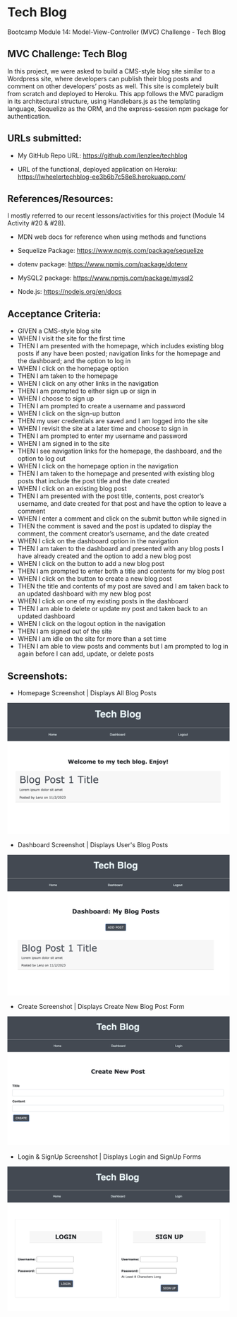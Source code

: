 # Tech Blog
Bootcamp Module 14: Model-View-Controller (MVC) Challenge - Tech Blog

## MVC Challenge: Tech Blog
In this project, we were asked to build a CMS-style blog site similar to a Wordpress site, where developers can publish their blog posts and comment on other developers’ posts as well. This site is completely built from scratch and deployed to Heroku. This app follows the MVC paradigm in its architectural structure, using Handlebars.js as the templating language, Sequelize as the ORM, and the express-session npm package for authentication.

## URLs submitted:

* My GitHub Repo URL: https://github.com/lenzlee/techblog 

* URL of the functional, deployed application on Heroku: https://lwheelertechblog-ee3b6b7c58e8.herokuapp.com/  

## References/Resources:

I mostly referred to our recent lessons/activities for this project (Module 14 Activity #20 & #28).

* MDN web docs for reference when using methods and functions

* Sequelize Package: https://www.npmjs.com/package/sequelize

* dotenv package: https://www.npmjs.com/package/dotenv

* MySQL2 package: https://www.npmjs.com/package/mysql2

* Node.js: https://nodejs.org/en/docs


## Acceptance Criteria:

* GIVEN a CMS-style blog site
* WHEN I visit the site for the first time
* THEN I am presented with the homepage, which includes existing blog posts if any have been posted; navigation links for the homepage and the dashboard; and the option to log in
* WHEN I click on the homepage option
* THEN I am taken to the homepage
* WHEN I click on any other links in the navigation
* THEN I am prompted to either sign up or sign in
* WHEN I choose to sign up
* THEN I am prompted to create a username and password
* WHEN I click on the sign-up button
* THEN my user credentials are saved and I am logged into the site
* WHEN I revisit the site at a later time and choose to sign in
* THEN I am prompted to enter my username and password
* WHEN I am signed in to the site
* THEN I see navigation links for the homepage, the dashboard, and the option to log out
* WHEN I click on the homepage option in the navigation
* THEN I am taken to the homepage and presented with existing blog posts that include the post title and the date created
* WHEN I click on an existing blog post
* THEN I am presented with the post title, contents, post creator’s username, and date created for that post and have the option to leave a comment
* WHEN I enter a comment and click on the submit button while signed in
* THEN the comment is saved and the post is updated to display the comment, the comment creator’s username, and the date created
* WHEN I click on the dashboard option in the navigation
* THEN I am taken to the dashboard and presented with any blog posts I have already created and the option to add a new blog post
* WHEN I click on the button to add a new blog post
* THEN I am prompted to enter both a title and contents for my blog post
* WHEN I click on the button to create a new blog post
* THEN the title and contents of my post are saved and I am taken back to an updated dashboard with my new blog post
* WHEN I click on one of my existing posts in the dashboard
* THEN I am able to delete or update my post and taken back to an updated dashboard
* WHEN I click on the logout option in the navigation
* THEN I am signed out of the site
* WHEN I am idle on the site for more than a set time
* THEN I am able to view posts and comments but I am prompted to log in again before I can add, update, or delete posts

## Screenshots:

* Homepage Screenshot | Displays All Blog Posts

![Homepage Screenshot | Displays All Blog Posts](./assets/screenshot-homepage.png)

* Dashboard Screenshot | Displays User's Blog Posts

![Dashboard Screenshot | Displays User's Blog Posts](./assets/screenshot-dashboard.png)

* Create Screenshot | Displays Create New Blog Post Form

![Create Screenshot | Displays Create New Blog Post Form](./assets/screenshot-createnewpost.png)

* Login & SignUp Screenshot | Displays Login and SignUp Forms

![Login & SignUp Screenshot | Displays Login and SignUp Forms](./assets/screenshot-login.png)

